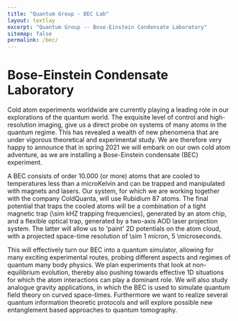 ```yaml
---
title: "Quantum Group - BEC Lab"
layout: textlay
excerpt: "Quantum Group -- Bose-Einstein Condensate Laboratory"
sitemap: false
permalink: /bec/
---
```


# Bose-Einstein Condensate Laboratory

Cold atom experiments worldwide are currently playing a leading role in our explorations of   the quantum world. The exquisite level of control and high-resolution imaging, give us a direct probe on systems of many atoms in the quantum regime. This has revealed a wealth of new phenomena that are under vigorous theoretical and experimental study. We are therefore very happy to announce that in spring 2021 we will embark on our own cold atom adventure, as we are installing a Bose-Einstein condensate (BEC) experiment.  

A BEC consists of order 10.000 (or more) atoms that are cooled to temperatures less than a microKelvin and can be trapped and manipulated with magnets and lasers. Our system, for which we are working together with the company ColdQuanta, will use Rubidium 87 atoms. The final potential that traps the cooled atoms will be a combination of a tight magnetic trap (\sim kHZ trapping frequencies), generated by an atom chip, and a flexible optical trap, generated by a two-axis AOD laser projection system. The latter will allow us to 'paint' 2D potentials on the atom cloud, with a projected space-time resolution of \sim 1 micron, 5 \microseconds.

This will effectively turn our BEC into a quantum simulator, allowing for many exciting experimental routes, probing different aspects and regimes of quantum many body physics. We plan experiments that look at non-equilibrium evolution, thereby also pushing towards effective 1D situations for which the atom interactions can play a dominant role. We will also study analogue gravity applications, in which the BEC is used to simulate quantum field theory on curved space-times. Furthermore we want to realize several quantum information theoretic protocols and will explore possible new entanglement based approaches to quantum tomography.

